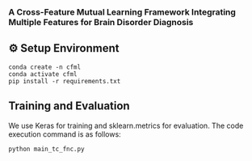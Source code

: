 ### A Cross-Feature Mutual Learning Framework Integrating Multiple Features for Brain Disorder Diagnosis
## ⚙️ Setup Environment
```
conda create -n cfml
conda activate cfml
pip install -r requirements.txt
```

## Training and Evaluation
We use Keras for training and sklearn.metrics for evaluation. The code execution command is as follows: 
```
python main_tc_fnc.py
```


